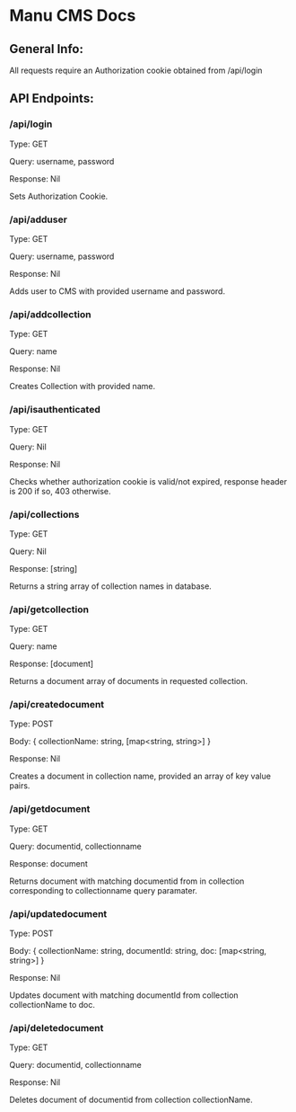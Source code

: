 # Manu CMS Docs

## General Info:

All requests require an Authorization cookie obtained from /api/login

## API Endpoints:

### /api/login

Type: GET

Query: username, password

Response: Nil

Sets Authorization Cookie.

### /api/adduser

Type: GET

Query: username, password

Response: Nil

Adds user to CMS with provided username and password.

### /api/addcollection

Type: GET

Query: name

Response: Nil

Creates Collection with provided name.

### /api/isauthenticated

Type: GET

Query: Nil

Response: Nil

Checks whether authorization cookie is valid/not expired, response header is 200 if so, 403 otherwise.

### /api/collections

Type: GET

Query: Nil

Response: [string]

Returns a string array of collection names in database.

### /api/getcollection

Type: GET

Query: name

Response: [document]

Returns a document array of documents in requested collection.

### /api/createdocument

Type: POST

Body: { collectionName: string, [map<string, string>] }

Response: Nil

Creates a document in collection name, provided an array of key value pairs.

### /api/getdocument

Type: GET

Query: documentid, collectionname

Response: document

Returns document with matching documentid from in collection corresponding to collectionname query paramater.

### /api/updatedocument

Type: POST

Body: { collectionName: string, documentId: string, doc: [map<string, string>] }

Response: Nil

Updates document with matching documentId from collection collectionName to doc.

### /api/deletedocument

Type: GET

Query: documentid, collectionname

Response: Nil

Deletes document of documentid from collection collectionName.

